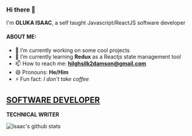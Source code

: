 ### Hi there 👋

<!--
**tech-doctor/tech-doctor** is a ✨ _special_ ✨ repository because its `README.md` (this file) appears on your GitHub profile.
-->
I'm **OLUKA ISAAC**, a self taught Javascript/ReactJS software developer

#### ABOUT ME: 

* 🔭 I’m currently working on some cool projects
* 🌱 I’m currently learning **Redux** as a Reactjs state management tool
* 📫 How to reach me:  **hilghsilk2damson@gmail.com**
* 😄 Pronouns: **He/Him**
* ⚡ Fun fact: *I don't take coffee*

**[SOFTWARE DEVELOPER](https://olukaisaac.netlify.app/)**
-----------------------
**TECHNICAL WRITER**

![Isaac's github stats](https://github-readme-stats.vercel.app/api?username=tech-doctor&show_icons=true&theme=dark
)


